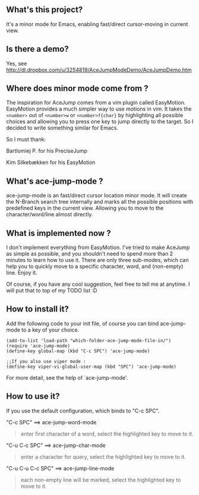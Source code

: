 ## What's this project?
It's a minor mode for Emacs, enabling fast/direct cursor-moving in current view.

## Is there a demo?
Yes, see <http://dl.dropbox.com/u/3254819/AceJumpModeDemo/AceJumpDemo.htm>

## Where does minor mode come from ?
 
  The inspiration for AceJump comes from a vim plugin called EasyMotion. EasyMotion provides a much simpler way to use motions in vim. It takes the `<number>` out of `<number>w` or `<number>f{char}` by highlighting all possible choices and allowing you to press one key to jump directly to the target. So I decided to write something similar for Emacs.

So I must thank:

  Bartlomiej P.    for his PreciseJump

  Kim Silkebækken  for his EasyMotion


## What's ace-jump-mode ?

  ace-jump-mode is an fast/direct cursor location minor mode. It will create the N-Branch search tree internally and marks all the possible positions with predefined keys in the current view. Allowing you to move to the character/word/line almost directly.


## What is implemented now ?

  I don't implement everything from EasyMotion.  I've tried to make AceJump as simple as possible, and you shouldn't need to spend more than 2 minutes to learn how to use it. There are only three sub-modes, which can help you to quickly move to a specific character, word, and (non-empty) line. Enjoy it.

Of course, if you have any cool suggestion, feel free to tell me at anytime. I will put that to top of my TODO list :D

## How to install it?

Add the following code to your init file, of course you can bind ace-jump-mode to a key of your choice.

    (add-to-list 'load-path "which-folder-ace-jump-mode-file-in/")
    (require 'ace-jump-mode)
    (define-key global-map (kbd "C-c SPC") 'ace-jump-mode)
    
    ;;If you also use viper mode :
    (define-key viper-vi-global-user-map (kbd "SPC") 'ace-jump-mode)


For more detail, see the help of `ace-jump-mode'.

## How to use it?
If you use the default configuration, which binds to "C-c SPC".

"C-c SPC" ==>  ace-jump-word-mode

>enter first character of a word, select the highlighted key to move to it.

"C-u C-c SPC" ==>  ace-jump-char-mode

>enter a character for query, select the highlighted key to move to it.

"C-u C-u C-c SPC" ==>  ace-jump-line-mode

>each non-empty line will be marked, select the highlighted key to move to it.




